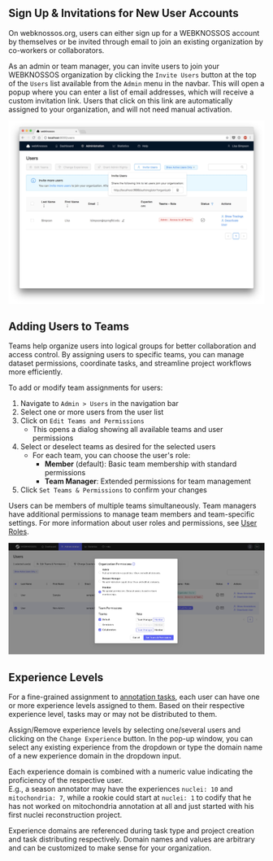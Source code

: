 ## Sign Up & Invitations for New User Accounts
On webknossos.org, users can either sign up for a WEBKNOSSOS account by themselves or be invited through email to join an existing organization by co-workers or collaborators. 

As an admin or team manager, you can invite users to join your WEBKNOSSOS organization by clicking the `Invite Users` button at the top of the `Users` list available from the `Admin` menu in the navbar. This will open a popup where you can enter a list of email addresses, which will receive a custom invitation link. Users that click on this link are automatically assigned to your organization, and will not need manual activation.

![Send an invite link to new users](../images/users_invite.jpeg)

## Adding Users to Teams
Teams help organize users into logical groups for better collaboration and access control. By assigning users to specific teams, you can manage dataset permissions, coordinate tasks, and streamline project workflows more efficiently.

To add or modify team assignments for users:

1. Navigate to `Admin > Users` in the navigation bar
2. Select one or more users from the user list
3. Click on `Edit Teams and Permissions`
   - This opens a dialog showing all available teams and user permissions
4. Select or deselect teams as desired for the selected users
   - For each team, you can choose the user's role:
     - **Member** (default): Basic team membership with standard permissions
     - **Team Manager**: Extended permissions for team management
5. Click `Set Teams & Permissions` to confirm your changes

Users can be members of multiple teams simultaneously. Team managers have additional permissions to manage team members and team-specific settings. For more information about user roles and permissions, see [User Roles](./access_rights.md).

![Teams and Permissions dialog](../images/users_team_assignment.jpg)


## Experience Levels
For a fine-grained assignment to [annotation tasks](../tasks_projects/tasks.md), each user can have one or more experience levels assigned to them. Based on their respective experience level, tasks may or may not be distributed to them.

Assign/Remove experience levels by selecting one/several users and clicking on the `Change Experience` button. In the pop-up window, you can select any existing experience from the dropdown or type the domain name of a new experience domain in the dropdown input. 

Each experience domain is combined with a numeric value indicating the proficiency of the respective user.  
E.g., a season annotator may have the experiences `nuclei: 10` and  `mitochondria: 7`, while a rookie could start at `nuclei: 1` to codify that he has not worked on mitochondria annotation at all and just started with his first nuclei reconstruction project. 

Experience domains are referenced during task type and project creation and task distributing respectively. 
Domain names and values are arbitrary and can be customized to make sense for your organization. 
